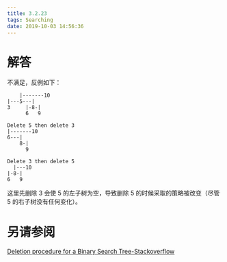 ```yaml
---
title: 3.2.23
tags: Searching
date: 2019-10-03 14:56:36
---
```


# 解答

不满足，反例如下：

```
    |-------10
|---5---|
3     |-8-|
      6   9

Delete 5 then delete 3
|-------10
6---|
    8-|
      9

Delete 3 then delete 5
  |---10
|-8-|
6   9
```

这里先删除 3 会使 5 的左子树为空，导致删除 5 的时候采取的策略被改变（尽管 5 的右子树没有任何变化）。

# 另请参阅

[Deletion procedure for a Binary Search Tree-Stackoverflow](https://stackoverflow.com/questions/2990486/deletion-procedure-for-a-binary-search-tree)